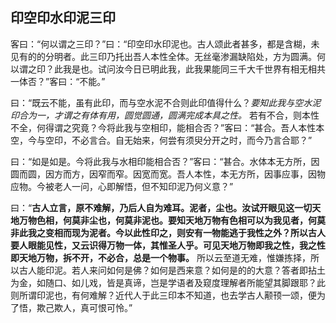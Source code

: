 ## 印空印水印泥三印

客曰：“何以谓之三印？”曰：“印空印水印泥也。古人颂此者甚多，都是含糊，未见有的的分明者。此三印乃托出吾人本性全体。无丝毫渗漏缺陷处，方为圆满。何以谓之印？此我是也。试问汝今日已明此我，此我果能同三千大千世界有相无相共一体否？”客曰：“不能。”

曰：“既云不能，虽有此印，而与空水泥不合则此印值得什么？*要知此我与空水泥印合为一，才谓之有体有用，圆觉圆通，圆满完成本具之性。* 若有不合，则本性不全，何得谓之究竟？今将此我与空相印，能相合否？”客曰：“甚合。吾人本性本空，今与空印，不必言合。自无始来，何尝有须臾分开之时，而今乃言合耶？”

曰：“如是如是。今将此我与水相印能相合否？”客曰：“甚合。水体本无方所，因圆而圆，因方而方，因窄而窄。因宽而宽。吾人本性，本无方所，因事应事，因物应物。今被老人一问，心即解悟，但不知印泥乃何义意？”

曰：“__古人立言，原不难解，乃后人自为难耳。泥者，尘也。汝试开眼见这一切天地万物色相，何莫非尘也，何莫非泥也。要知天地万物有色相可以为我见者，何莫非此我之变相而现为泥者。今以此性印之，则安有一物能逃于我性之外？所以古人要人眼能见性，又云识得万物一体，其惟圣人乎。可见天地万物即我之性，我之性即天地万物，拆不开，不必合，总是一个物事。__ 所以云至道无难，惟嫌拣择，所以古人能印泥。若人来问如何是佛？如何是西来意？如何是的的大意？答者即拈土为金，如随口、如儿戏，皆是真谛，岂是学语者及窥度理解者所能望其脚跟耶？此则所谓印泥也，有何难解？近代人于此三印本不知道，也去学古人颟顸一颂，便为了悟，欺己欺人，真可恨可怜。”
